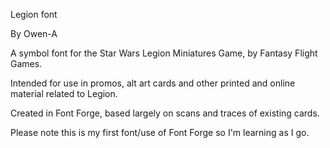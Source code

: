Legion font

By Owen-A

A symbol font for the Star Wars Legion Miniatures Game, by Fantasy Flight Games. 

Intended for use in promos, alt art cards and other printed and online material related to Legion. 

Created in Font Forge, based largely on scans and traces of existing cards. 

Please note this is my first font/use of Font Forge so I'm learning as I go. 